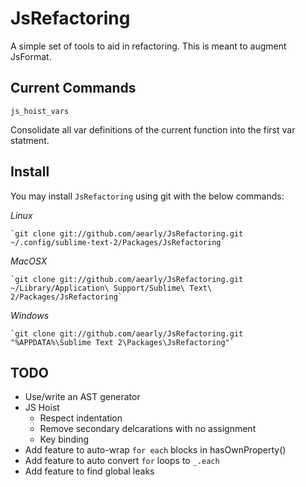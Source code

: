 JsRefactoring
=============

A simple set of tools to aid in refactoring.  This is meant to augment JsFormat.

Current Commands
----------------

```
js_hoist_vars
```

Consolidate all var definitions of the current function into the first var statment.


Install
-------
You may install `JsRefactoring` using git with the below commands:

*Linux*

    `git clone git://github.com/aearly/JsRefactoring.git ~/.config/sublime-text-2/Packages/JsRefactoring`

*MacOSX*

    `git clone git://github.com/aearly/JsRefactoring.git ~/Library/Application\ Support/Sublime\ Text\ 2/Packages/JsRefactoring`

*Windows*

    `git clone git://github.com/aearly/JsRefactoring.git "%APPDATA%\Sublime Text 2\Packages\JsRefactoring"`

TODO
-------

- Use/write an AST generator
- JS Hoist
	- Respect indentation
	- Remove secondary delcarations with no assignment
	- Key binding
- Add feature to auto-wrap `for each` blocks in hasOwnProperty()
- Add feature to auto convert `for` loops to `_.each`
- Add feature to find global leaks
